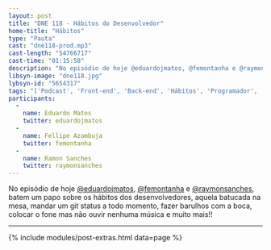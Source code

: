 ```yaml
---
layout: post
title: "DNE 118 - Hábitos do Desenvolvedor"
home-title: "Hábitos"
type: "Pauta"
cast: "dne118-prod.mp3"
cast-length: "54766717"
cast-time: "01:15:58"
description: "No episódio de hoje @eduardojmatos, @femontanha e @raymonsanches, batem um papo sobre os hábitos dos desenvolvedores, aquela batucada na mesa, mandar um git status a todo momento, fazer barulhos com a boca, colocar o fone mas não ouvir nenhuma música e muito mais!!"
libsyn-image: "dne118.jpg"
lybsyn-id: "5654317"
tags: "['Podcast', 'Front-end', 'Back-end', 'Hábitos', 'Programador', 'Desenvolvedor']"
participants:
  -
    name: Eduardo Matos
    twitter: eduardojmatos
  -
    name: Fellipe Azambuja
    twitter: femontanha
  -
    name: Ramon Sanches
    twitter: raymonsanches
---
```


No episódio de hoje [@eduardojmatos](http://twitter.com/eduardojmatos), [@femontanha](https://twitter.com/femontanha) e [@raymonsanches](https://twitter.com/raymonsanches), batem um papo sobre os hábitos dos desenvolvedores, aquela batucada na mesa, mandar um git status a todo momento, fazer barulhos com a boca, colocar o fone mas não ouvir nenhuma música e muito mais!!

---

{% include modules/post-extras.html data=page %}
